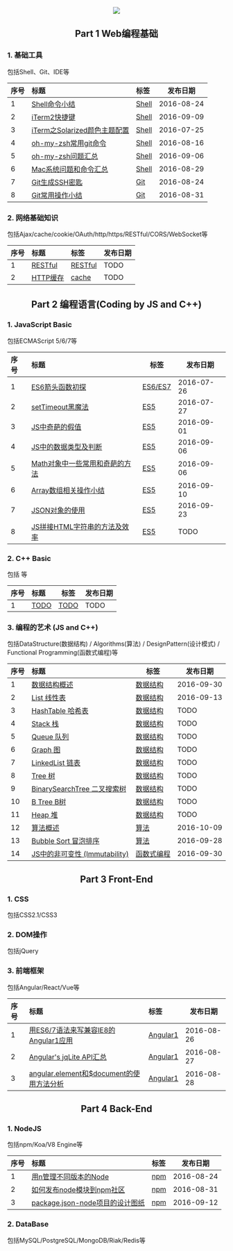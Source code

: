 <p align="center"><img src="https://cloud.githubusercontent.com/assets/12554487/18989876/13875b68-8741-11e6-9cad-1ff05c24c3c4.png"></p>

<h2 align="center">Part 1 Web编程基础</h2>

### 1. 基础工具

包括Shell、Git、IDE等

| 序号  | 标题                                                                   | 标签                                                                                  | 发布日期    |
| :--- | :--------------------------------------------------------------------- | :----------------------------------------------------------------------------------- | ---------- |
| 1    | [Shell命令小结](https://github.com/muwenzi/Blog/issues/7)               | [Shell](https://github.com/muwenzi/Blog/issues?q=is%3Aissue+is%3Aopen+label%3AShell) | 2016-08-24 |
| 2    | [iTerm2快捷键](https://github.com/muwenzi/Blog/issues/21)               | [Shell](https://github.com/muwenzi/Blog/issues?q=is%3Aissue+is%3Aopen+label%3AShell) | 2016-09-09 |
| 3    | [iTerm之Solarized颜色主题配置](https://github.com/muwenzi/Blog/issues/1) | [Shell](https://github.com/muwenzi/Blog/issues?q=is%3Aissue+is%3Aopen+label%3AShell) | 2016-07-25 |
| 4    | [oh-my-zsh常用git命令](https://github.com/muwenzi/Blog/issues/4)        | [Shell](https://github.com/muwenzi/Blog/issues?q=is%3Aissue+is%3Aopen+label%3AShell) | 2016-08-16 |
| 5    | [oh-my-zsh问题汇总](https://github.com/muwenzi/Blog/issues/15)          | [Shell](https://github.com/muwenzi/Blog/issues?q=is%3Aissue+is%3Aopen+label%3AShell) | 2016-09-06 |
| 6    | [Mac系统问题和命令汇总](https://github.com/muwenzi/Blog/issues/11)        | [Shell](https://github.com/muwenzi/Blog/issues?q=is%3Aissue+is%3Aopen+label%3AShell) | 2016-08-29 |
| 7    | [Git生成SSH密匙](https://github.com/muwenzi/Blog/issues/5)              | [Git](https://github.com/muwenzi/Blog/issues?q=is%3Aissue+is%3Aopen+label%3AGit)     | 2016-08-24 |
| 8    | [Git常用操作小结](https://github.com/muwenzi/Blog/issues/13)             | [Git](https://github.com/muwenzi/Blog/issues?q=is%3Aissue+is%3Aopen+label%3AGit)     | 2016-08-31 |

### 2. 网络基础知识

包括Ajax/cache/cookie/OAuth/http/https/RESTful/CORS/WebSocket等

| 序号  | 标题                                                   | 标签                                                                                   | 发布日期 |
| :--- | :---------------------------------------------------- | :------------------------------------------------------------------------------------- | ------- |
| 1    | [RESTful](https://github.com/muwenzi/Blog/issues/20)  | [RESTful](https://github.com/muwenzi/Blog/issues?q=is%3Aissue+is%3Aopen+label%3ARESTful) | TODO    |
| 2    | [HTTP缓存](https://github.com/muwenzi/Blog/issues/25)  | [cache](https://github.com/muwenzi/Blog/issues?q=is%3Aissue+is%3Aopen+label%3Acahce)   | TODO    |

<h2 align="center">Part 2 编程语言(Coding by JS and C++)</h2>

### 1. JavaScript Basic

包括ECMAScript 5/6/7等

| 序号  | 标题                                                                     | 标签                                                                                        | 发布日期    |
| :--- | :----------------------------------------------------------------------- | ------------------------------------------------------------------------------------------ | ---------- |
| 1    | [ES6箭头函数初探](https://github.com/muwenzi/Blog/issues/2)                | [ES6/ES7](https://github.com/muwenzi/Blog/issues?q=is%3Aissue+is%3Aopen+label%3AES6%2FES7) | 2016-07-26 |
| 2    | [setTimeout黑魔法](https://github.com/muwenzi/Blog/issues/3)              | [ES5](https://github.com/muwenzi/Blog/issues?q=is%3Aissue+is%3Aopen+label%3AES5)           | 2016-07-27 |
| 3    | [JS中奇葩的假值](https://github.com/muwenzi/Blog/issues/14)                | [ES5](https://github.com/muwenzi/Blog/issues?q=is%3Aissue+is%3Aopen+label%3AES5)           | 2016-09-01 |
| 4    | [JS中的数据类型及判断](https://github.com/muwenzi/Blog/issues/17)           | [ES5](https://github.com/muwenzi/Blog/issues?q=is%3Aissue+is%3Aopen+label%3AES5)           | 2016-09-06 |
| 5    | [Math对象中一些常用和奇葩的方法](https://github.com/muwenzi/Blog/issues/19)   | [ES5](https://github.com/muwenzi/Blog/issues?q=is%3Aissue+is%3Aopen+label%3AES5)           | 2016-09-06 |
| 6    | [Array数组相关操作小结](https://github.com/muwenzi/Blog/issues/18)          | [ES5](https://github.com/muwenzi/Blog/issues?q=is%3Aissue+is%3Aopen+label%3AES5)           | 2016-09-10 |
| 7    | [JSON对象的使用](https://github.com/muwenzi/Blog/issues/25)                | [ES5](https://github.com/muwenzi/Blog/issues?q=is%3Aissue+is%3Aopen+label%3AES5)           | 2016-09-23 |
| 8    | [JS拼接HTML字符串的方法及效率](https://github.com/muwenzi/Blog/issues/24)    | [ES5](https://github.com/muwenzi/Blog/issues?q=is%3Aissue+is%3Aopen+label%3AES5)           | TODO       |

### 2. C++ Basic

包括 等

| 序号  | 标题                                             | 标签                                                                                     | 发布日期 |
| :--- | :----------------------------------------------- | --------------------------------------------------------------------------------------- | ------- |
| 1    | [TODO](https://github.com/muwenzi/Blog/issues/2) | [TODO](https://github.com/muwenzi/Blog/issues?q=is%3Aissue+is%3Aopen+label%3AES6%2FES7) | TODO    |

### 3. 编程的艺术 (JS and C++)

包括DataStructure(数据结构) / Algorithms(算法) / DesignPattern(设计模式) / Functional Programming(函数式编程)等

| 序号  | 标题                                                                     | 标签                                                                                            | 发布日期    |
| :--- | :---------------------------------------------------------------------- | ----------------------------------------------------------------------------------------------- | ---------- |
| 1    | [数据结构概述](https://github.com/muwenzi/Blog/issues/28)                 | [数据结构](https://github.com/muwenzi/Blog/issues?q=is%3Aissue+is%3Aopen+label%3A数据结构)         | 2016-09-30 |
| 2    | [List 线性表](https://github.com/muwenzi/Blog/issues/23)                 | [数据结构](https://github.com/muwenzi/Blog/issues?q=is%3Aissue+is%3Aopen+label%3A数据结构)         | 2016-09-13 |
| 3    | [HashTable 哈希表](https://github.com/muwenzi/Blog/issues/)              | [数据结构](https://github.com/muwenzi/Blog/issues?q=is%3Aissue+is%3Aopen+label%3A数据结构)         | TODO       |
| 4    | [Stack 栈](https://github.com/muwenzi/Blog/issues/)                      | [数据结构](https://github.com/muwenzi/Blog/issues?q=is%3Aissue+is%3Aopen+label%3A数据结构)         | TODO       |
| 5    | [Queue 队列](https://github.com/muwenzi/Blog/issues/)                    | [数据结构](https://github.com/muwenzi/Blog/issues?q=is%3Aissue+is%3Aopen+label%3A数据结构)         | TODO       |
| 6    | [Graph 图](https://github.com/muwenzi/Blog/issues/)                      | [数据结构](https://github.com/muwenzi/Blog/issues?q=is%3Aissue+is%3Aopen+label%3A数据结构)         | TODO       |
| 7    | [LinkedList 链表](https://github.com/muwenzi/Blog/issues/)               | [数据结构](https://github.com/muwenzi/Blog/issues?q=is%3Aissue+is%3Aopen+label%3A数据结构)         | TODO       |
| 8    | [Tree 树](https://github.com/muwenzi/Blog/issues/)                       | [数据结构](https://github.com/muwenzi/Blog/issues?q=is%3Aissue+is%3Aopen+label%3A数据结构)         | TODO       |
| 9    | [BinarySearchTree 二叉搜索树](https://github.com/muwenzi/Blog/issues/)    | [数据结构](https://github.com/muwenzi/Blog/issues?q=is%3Aissue+is%3Aopen+label%3A数据结构)         | TODO       |
| 10   | [B Tree B树](https://github.com/muwenzi/Blog/issues/)                    | [数据结构](https://github.com/muwenzi/Blog/issues?q=is%3Aissue+is%3Aopen+label%3A数据结构)         | TODO       |
| 11   | [Heap 堆](https://github.com/muwenzi/Blog/issues/)                       | [数据结构](https://github.com/muwenzi/Blog/issues?q=is%3Aissue+is%3Aopen+label%3A数据结构)         | TODO       |
| 12   | [算法概述](https://github.com/muwenzi/Blog/issues/30)                       | [算法](https://github.com/muwenzi/Blog/issues?q=is%3Aissue+is%3Aopen+label%3A算法)         | 2016-10-09       |
| 13   | [Bubble Sort 冒泡排序](https://github.com/muwenzi/Blog/issues/26)         | [算法](https://github.com/muwenzi/Blog/issues?q=is%3Aissue+is%3Aopen+label%3A算法)                | 2016-09-28 |
| 14   | [JS中的非可变性 (Immutability)](https://github.com/muwenzi/Blog/issues/29) | [函数式编程](https://github.com/muwenzi/Blog/issues?q=is%3Aissue+is%3Aopen+label%3A函数式编程)      | 2016-09-30 |

<h2 align="center">Part 3 Front-End</h2>

### 1. CSS

包括CSS2.1/CSS3

### 2. DOM操作

包括jQuery

### 3. 前端框架

包括Angular/React/Vue等

| 序号  | 标题                                                                                | 标签                                                                                       | 发布日期     |
| :--- | :---------------------------------------------------------------------------------- | :---------------------------------------------------------------------------------------- | ---------- |
| 1    | [用ES6/7语法来写兼容IE8的Angular1应用](https://github.com/muwenzi/Blog/issues/8)       | [Angular1](https://github.com/muwenzi/Blog/issues?q=is%3Aissue+is%3Aopen+label%3AAngular1) | 2016-08-26 |
| 2    | [Angular's jqLite API汇总](https://github.com/muwenzi/Blog/issues/9)                | [Angular1](https://github.com/muwenzi/Blog/issues?q=is%3Aissue+is%3Aopen+label%3AAngular1) | 2016-08-27 |
| 3    | [angular.element和$document的使用方法分析](https://github.com/muwenzi/Blog/issues/10) | [Angular1](https://github.com/muwenzi/Blog/issues?q=is%3Aissue+is%3Aopen+label%3AAngular1) | 2016-08-28 |

<h2 align="center">Part 4 Back-End</h2>

### 1. NodeJS

包括npm/Koa/V8 Engine等

| 序号  | 标题                                                                        | 标签                                                                             | 发布日期    |
| :--- | :------------------------------------------------------------------------- | :------------------------------------------------------------------------------- | ---------- |
| 1    | [用n管理不同版本的Node](https://github.com/muwenzi/Blog/issues/6)             | [npm](https://github.com/muwenzi/Blog/issues?q=is%3Aissue+is%3Aopen+label%3Anpm) | 2016-08-24 |
| 2    | [如何发布node模块到npm社区](https://github.com/muwenzi/Blog/issues/12)        | [npm](https://github.com/muwenzi/Blog/issues?q=is%3Aissue+is%3Aopen+label%3Anpm) | 2016-08-31 |
| 3    | [package.json-node项目的设计图纸](https://github.com/muwenzi/Blog/issues/22) | [npm](https://github.com/muwenzi/Blog/issues?q=is%3Aissue+is%3Aopen+label%3Anpm) | 2016-09-12 |

### 2. DataBase

包括MySQL/PostgreSQL/MongoDB/Riak/Redis等
